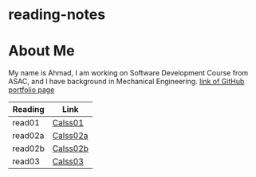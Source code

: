 # reading-notes
# About Me
My name is Ahmad, I am working on Software Development Course from ASAC, and I have background in Mechanical Engineering.
[link of GitHub portfolio page](https://github.com/AhmadSailik)

Reading  | Link
---------|-------------------
read01   | [Calss01](read01.md)
read02a  | [Calss02a](read02a.md)
read02b  | [Calss02b](read02b.md)
read03   | [Calss03](read03.md)
